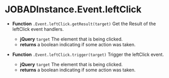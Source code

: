 # JOBADInstance.Event.leftClick

* **Function** `.Event.leftClick.getResult(target)` Get the Result of the leftClick event handlers. 
	* **jQuery** `target` The element that is being clicked. 
	* **returns** a boolean indicating if some action was taken. 

* **Function** `.Event.leftClick.trigger(target)` Trigger the leftClick event. 
	* **jQuery** `target` The element that is being clicked. 
	* **returns** a boolean indicating if some action was taken. 
